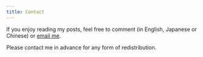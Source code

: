 ```yaml
---
title: Contact
---
```


If you enjoy reading my posts, feel free to comment (in English, Japanese or Chinese) or [email me](mailto:huachun@crypko.ai).

Please contact me in advance for any form of redistribution.
